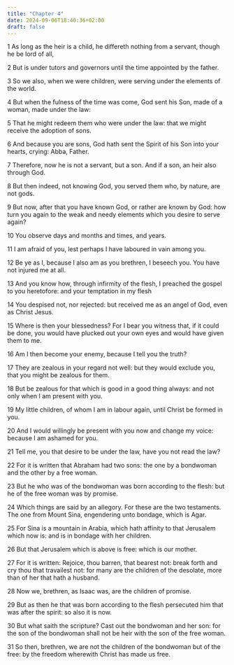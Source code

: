 ```yaml
---
title: "Chapter 4"
date: 2024-09-06T18:40:36+02:00
draft: false
---
```




1 As long as the heir is a child, he differeth nothing from a servant, though he be lord of all,

2 But is under tutors and governors until the time appointed by the father.

3 So we also, when we were children, were serving under the elements of the world.

4 But when the fulness of the time was come, God sent his Son, made of a woman, made under the law:

5 That he might redeem them who were under the law: that we might receive the adoption of sons.

6 And because you are sons, God hath sent the Spirit of his Son into your hearts, crying: Abba, Father.

7 Therefore, now he is not a servant, but a son. And if a son, an heir also through God.

8 But then indeed, not knowing God, you served them who, by nature, are not gods.

9 But now, after that you have known God, or rather are known by God: how turn you again to the weak and needy elements which you desire to serve again?

10 You observe days and months and times, and years.

11 I am afraid of you, lest perhaps I have laboured in vain among you.

12 Be ye as I, because I also am as you brethren, I beseech you. You have not injured me at all.

13 And you know how, through infirmity of the flesh, I preached the gospel to you heretofore: and your temptation in my flesh

14 You despised not, nor rejected: but received me as an angel of God, even as Christ Jesus.

15 Where is then your blessedness? For I bear you witness that, if it could be done, you would have plucked out your own eyes and would have given them to me.

16 Am I then become your enemy, because I tell you the truth?

17 They are zealous in your regard not well: but they would exclude you, that you might be zealous for them.

18 But be zealous for that which is good in a good thing always: and not only when I am present with you.

19 My little children, of whom I am in labour again, until Christ be formed in you.

20 And I would willingly be present with you now and change my voice: because I am ashamed for you.

21 Tell me, you that desire to be under the law, have you not read the law?

22 For it is written that Abraham had two sons: the one by a bondwoman and the other by a free woman.

23 But he who was of the bondwoman was born according to the flesh: but he of the free woman was by promise.

24 Which things are said by an allegory. For these are the two testaments. The one from Mount Sina, engendering unto bondage, which is Agar.

25 For Sina is a mountain in Arabia, which hath affinity to that Jerusalem which now is: and is in bondage with her children.

26 But that Jerusalem which is above is free: which is our mother.

27 For it is written: Rejoice, thou barren, that bearest not: break forth and cry thou that travailest not: for many are the children of the desolate, more than of her that hath a husband.

28 Now we, brethren, as Isaac was, are the children of promise.

29 But as then he that was born according to the flesh persecuted him that was after the spirit: so also it is now.

30 But what saith the scripture? Cast out the bondwoman and her son: for the son of the bondwoman shall not be heir with the son of the free woman.

31 So then, brethren, we are not the children of the bondwoman but of the free: by the freedom wherewith Christ has made us free.

